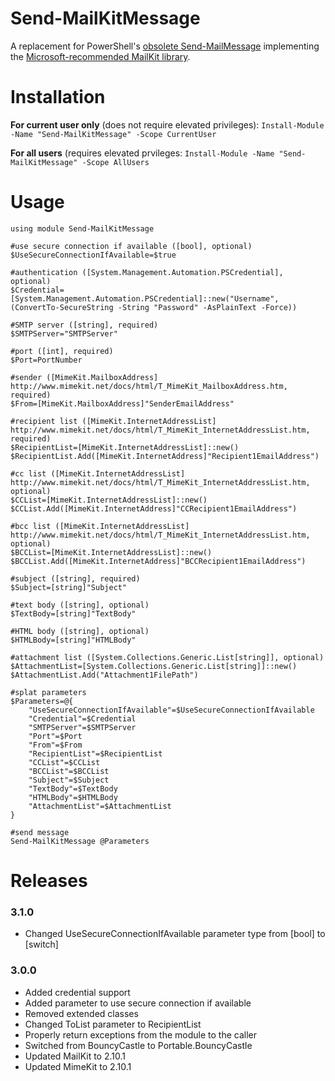 # Send-MailKitMessage

A replacement for PowerShell's [obsolete Send-MailMessage](https://docs.microsoft.com/en-us/powershell/module/microsoft.powershell.utility/send-mailmessage?view=powershell-7.1#description) implementing the [Microsoft-recommended MailKit library](https://docs.microsoft.com/en-us/dotnet/api/system.net.mail.smtpclient?view=net-5.0#remarks).

# Installation  

**For current user only** (does not require elevated privileges): ```Install-Module -Name "Send-MailKitMessage" -Scope CurrentUser```  
 
**For all users** (requires elevated prvileges: ```Install-Module -Name "Send-MailKitMessage" -Scope AllUsers```  

# Usage

```
using module Send-MailKitMessage

#use secure connection if available ([bool], optional)
$UseSecureConnectionIfAvailable=$true

#authentication ([System.Management.Automation.PSCredential], optional)
$Credential=[System.Management.Automation.PSCredential]::new("Username", (ConvertTo-SecureString -String "Password" -AsPlainText -Force))

#SMTP server ([string], required)
$SMTPServer="SMTPServer"

#port ([int], required)
$Port=PortNumber

#sender ([MimeKit.MailboxAddress] http://www.mimekit.net/docs/html/T_MimeKit_MailboxAddress.htm, required)
$From=[MimeKit.MailboxAddress]"SenderEmailAddress"

#recipient list ([MimeKit.InternetAddressList] http://www.mimekit.net/docs/html/T_MimeKit_InternetAddressList.htm, required)
$RecipientList=[MimeKit.InternetAddressList]::new()
$RecipientList.Add([MimeKit.InternetAddress]"Recipient1EmailAddress")

#cc list ([MimeKit.InternetAddressList] http://www.mimekit.net/docs/html/T_MimeKit_InternetAddressList.htm, optional)
$CCList=[MimeKit.InternetAddressList]::new()
$CCList.Add([MimeKit.InternetAddress]"CCRecipient1EmailAddress")

#bcc list ([MimeKit.InternetAddressList] http://www.mimekit.net/docs/html/T_MimeKit_InternetAddressList.htm, optional)
$BCCList=[MimeKit.InternetAddressList]::new()
$BCCList.Add([MimeKit.InternetAddress]"BCCRecipient1EmailAddress")

#subject ([string], required)
$Subject=[string]"Subject"

#text body ([string], optional)
$TextBody=[string]"TextBody"

#HTML body ([string], optional)
$HTMLBody=[string]"HTMLBody"

#attachment list ([System.Collections.Generic.List[string]], optional)
$AttachmentList=[System.Collections.Generic.List[string]]::new()
$AttachmentList.Add("Attachment1FilePath")

#splat parameters
$Parameters=@{
    "UseSecureConnectionIfAvailable"=$UseSecureConnectionIfAvailable    
    "Credential"=$Credential
    "SMTPServer"=$SMTPServer
    "Port"=$Port
    "From"=$From
    "RecipientList"=$RecipientList
    "CCList"=$CCList
    "BCCList"=$BCCList
    "Subject"=$Subject
    "TextBody"=$TextBody
    "HTMLBody"=$HTMLBody
    "AttachmentList"=$AttachmentList
}

#send message
Send-MailKitMessage @Parameters
```

# Releases
### 3.1.0
* Changed UseSecureConnectionIfAvailable parameter type from [bool] to [switch]

### 3.0.0
* Added credential support
* Added parameter to use secure connection if available
* Removed extended classes
* Changed ToList parameter to RecipientList
* Properly return exceptions from the module to the caller
* Switched from BouncyCastle to Portable.BouncyCastle
* Updated MailKit to 2.10.1
* Updated MimeKit to 2.10.1
